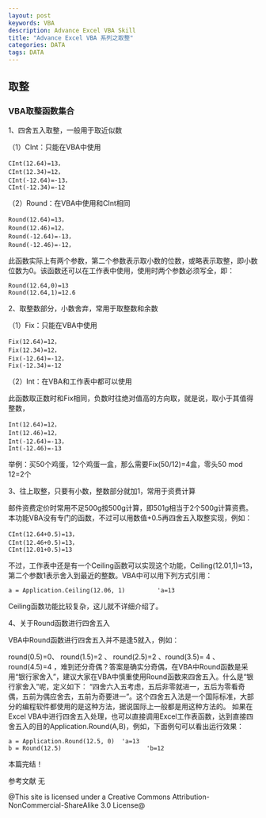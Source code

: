 ```yaml
---
layout: post
keywords: VBA
description: Advance Excel VBA Skill
title: "Advance Excel VBA 系列之取整"
categories: DATA
tags: DATA
---
```

## 取整

### VBA取整函数集合

1、四舍五入取整，一般用于取近似数

（1）CInt：只能在VBA中使用

	CInt(12.64)=13，
	CInt(12.34)=12，
	CInt(-12.64)=-13，
	CInt(-12.34)=-12

（2）Round：在VBA中使用和CInt相同

	Round(12.64)=13，
	Round(12.46)=12，
	Round(-12.64)=-13，
	Round(-12.46)=-12，

此函数实际上有两个参数，第二个参数表示取小数的位数，或略表示取整，即小数位数为0。该函数还可以在工作表中使用，使用时两个参数必须写全，即：

	Round(12.64,0)=13
	Round(12.64,1)=12.6

2、取整数部分，小数舍弃，常用于取整数和余数

（1）Fix：只能在VBA中使用

	Fix(12.64)=12，
	Fix(12.34)=12，
	Fix(-12.64)=-12，
	Fix(-12.34)=-12

（2）Int：在VBA和工作表中都可以使用

此函数取正数时和Fix相同，负数时往绝对值高的方向取，就是说，取小于其值得整数， 

	Int(12.64)=12，
	Int(12.46)=12，
	Int(-12.64)=-13，
	Int(-12.46)=-13

举例：买50个鸡蛋，12个鸡蛋一盒，那么需要Fix(50/12)=4盒，零头50 mod 12=2个

3、往上取整，只要有小数，整数部分就加1，常用于资费计算

邮件资费定价时常用不足500g按500g计算，即501g相当于2个500g计算资费。本功能VBA没有专门的函数，不过可以用数值+0.5再四舍五入取整实现，例如：

	CInt(12.64+0.5)=13，
	CInt(12.46+0.5)=13，
	CInt(12.01+0.5)=13

不过，工作表中还是有一个Ceiling函数可以实现这个功能，Ceiling(12.01,1)=13，第二个参数1表示舍入到最近的整数。VBA中可以用下列方式引用：

	a = Application.Ceiling(12.06, 1)         'a=13

Ceiling函数功能比较复杂，这儿就不详细介绍了。

4、关于Round函数进行四舍五入

VBA中Round函数进行四舍五入并不是逢5就入，例如：

round(0.5)=0、 round(1.5)=2 、 round(2.5)=2 、round(3.5)= 4 、round(4.5)=4 ，难到还分奇偶？答案是确实分奇偶，在VBA中Round函数是采用“银行家舍入”，建议大家在VBA中慎重使用Round函数来四舍五入。什么是“银行家舍入”呢，定义如下：
“四舍六入五考虑，五后非零就进一，五后为零看奇偶，五前为偶应舍去，五前为奇要进一”。这个四舍五入法是一个国际标准，大部分的编程软件都使用的是这种方法，据说国际上一般都是用这种方法的。
如果在Excel VBA中进行四舍五入处理，也可以直接调用Excel工作表函数，达到直接四舍五入的目的Application.Round(A,B)，例如，下面例句可以看出运行效果：

    a = Application.Round(12.5, 0)  'a=13
    b = Round(12.5)                        'b=12


本篇完结！

参考文献
无

@This site is licensed under a Creative Commons Attribution-NonCommercial-ShareAlike 3.0 License@
